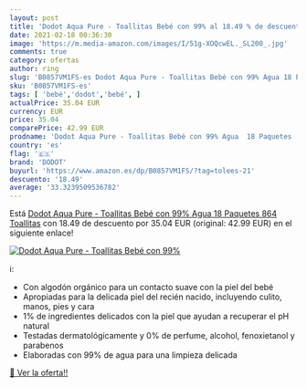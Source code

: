 ```yaml
---
layout: post
title: 'Dodot Aqua Pure - Toallitas Bebé con 99% al 18.49 % de descuento'
date: 2021-02-18 00:36:30
image: 'https://m.media-amazon.com/images/I/51g-XOQcwEL._SL200_.jpg'
comments: true
category: ofertas
author: ring
slug: 'B0857VM1FS-es Dodot Aqua Pure - Toallitas Bebé con 99% Agua 18 Paquetes...'
sku: 'B0857VM1FS-es'
tags: [ 'bebé','dodot','bebé', ]
actualPrice: 35.04 EUR
currency: EUR
price: 35.04
comparePrice: 42.99 EUR
prodname: 'Dodot Aqua Pure - Toallitas Bebé con 99% Agua  18 Paquetes  864 Toallitas'
country: 'es'
flag: '🇪🇸'
brand: 'DODOT'
buyurl: 'https://www.amazon.es/dp/B0857VM1FS/?tag=tolees-21'
descuento: '18.49'
average: '33.3239509536782'
---
```


Está [Dodot Aqua Pure - Toallitas Bebé con 99% Agua  18 Paquetes  864 Toallitas](https://www.amazon.es/dp/B0857VM1FS/?tag=tolees-21) con 18.49 de descuento por 35.04 EUR (original: 42.99 EUR) en el siguiente enlace!

[![Dodot Aqua Pure - Toallitas Bebé con 99%](https://m.media-amazon.com/images/I/51g-XOQcwEL._SL200_.jpg)](https://www.amazon.es/dp/B0857VM1FS/?tag=tolees-21)

ℹ️:

- Con algodón orgánico para un contacto suave con la piel del bebé
- Apropiadas para la delicada piel del recién nacido, incluyendo culito, manos, pies y cara
- 1% de ingredientes delicados con la piel que ayudan a recuperar el pH natural
- Testadas dermatológicamente y 0% de perfume, alcohol, fenoxietanol y parabenos
- Elaboradas con 99% de agua para una limpieza delicada

[🛒 Ver la oferta!!](https://www.amazon.es/dp/B0857VM1FS/?tag=tolees-21)
